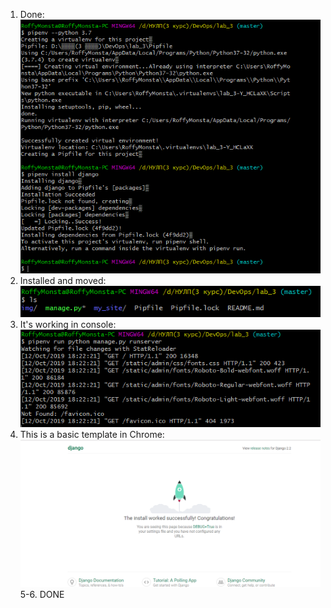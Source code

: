 1. Done:
![1](./img/1.PNG)
2. Installed and moved:
![2](./img/2.PNG)
3. It's working in console:
![3](./img/3.PNG)
4. This is a basic template in Chrome:
![4](./img/4.PNG) 
5-6. DONE
